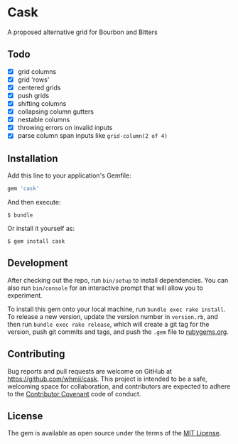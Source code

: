 # Cask

A proposed alternative grid for Bourbon and Bitters

## Todo
- [x] grid columns
- [x] grid 'rows'
- [x] centered grids
- [x] push grids
- [x] shifting columns
- [x] collapsing column gutters
- [x] nestable columns
- [x] throwing errors on invalid inputs
- [x] parse column span inputs like `grid-column(2 of 4)`

## Installation

Add this line to your application's Gemfile:

```ruby
gem 'cask'
```

And then execute:

    $ bundle

Or install it yourself as:

    $ gem install cask

## Development

After checking out the repo, run `bin/setup` to install dependencies. You
can also run `bin/console` for an interactive prompt that will allow you
to experiment.

To install this gem onto your local machine, run `bundle exec rake install`.
To release a new version, update the version number in `version.rb`, and then
run `bundle exec rake release`, which will create a git tag for the version,
push git commits and tags, and push the `.gem` file to
[rubygems.org](https://rubygems.org).

## Contributing

Bug reports and pull requests are welcome on GitHub at
https://github.com/whmii/cask. This project is intended to be a safe, welcoming
space for collaboration, and contributors are expected to adhere to the
[Contributor Covenant](contributor-covenant.org) code of conduct.

## License

The gem is available as open source under the terms of the
[MIT License](http://opensource.org/licenses/MIT).
